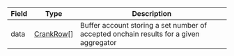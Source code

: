 | Field | Type                                           | Description                                                                            |
| ----- | ---------------------------------------------- | -------------------------------------------------------------------------------------- |
| data  | [CrankRow](/feeds/solana/idl/types/CrankRow)[] | Buffer account storing a set number of accepted onchain results for a given aggregator |
